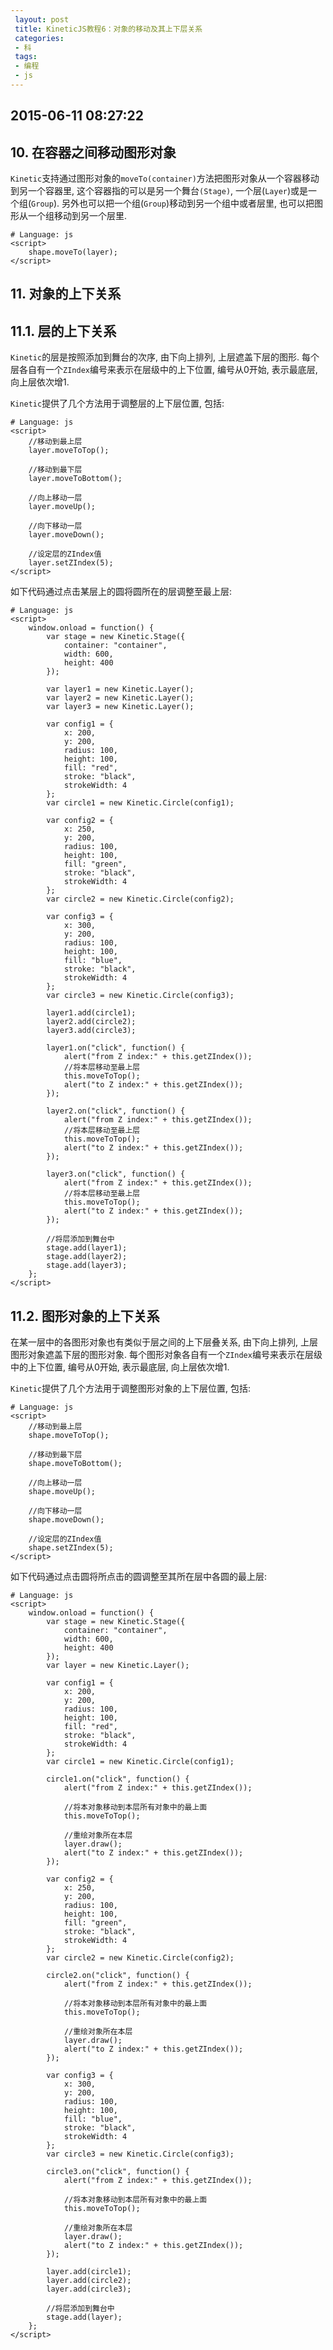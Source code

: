 ```yaml
---
 layout: post
 title: KineticJS教程6：对象的移动及其上下层关系
 categories:
 - 科
 tags:
 - 编程
 - js
---
```


## 2015-06-11 08:27:22

## 10. 在容器之间移动图形对象

`Kinetic`支持通过图形对象的`moveTo(container)`方法把图形对象从一个容器移动到另一个容器里, 这个容器指的可以是另一个舞台`(Stage)`, 一个层(`Layer`)或是一个组(`Group`). 另外也可以把一个组(`Group`)移动到另一个组中或者层里, 也可以把图形从一个组移动到另一个层里.

<pre class="line-numbers" data-start="0"><code class="language-javascript"># Language: js
&lt;script&gt;
	shape.moveTo(layer);
&lt;/script&gt;
</code></pre>

## 11. 对象的上下关系

## 11.1. 层的上下关系

`Kinetic`的层是按照添加到舞台的次序, 由下向上排列, 上层遮盖下层的图形. 每个层各自有一个`ZIndex`编号来表示在层级中的上下位置, 编号从0开始, 表示最底层, 向上层依次增1.

`Kinetic`提供了几个方法用于调整层的上下层位置, 包括:

<pre class="line-numbers" data-start="0"><code class="language-javascript"># Language: js
&lt;script&gt;
	//移动到最上层
	layer.moveToTop();

	//移动到最下层
	layer.moveToBottom();

	//向上移动一层
	layer.moveUp();

	//向下移动一层
	layer.moveDown();

	//设定层的ZIndex值
	layer.setZIndex(5);
&lt;/script&gt;
</code></pre>

如下代码通过点击某层上的圆将圆所在的层调整至最上层:

<pre class="line-numbers" data-start="0"><code class="language-javascript"># Language: js
&lt;script&gt;
	window.onload = function() {
		var stage = new Kinetic.Stage({
			container: "container",
			width: 600,
			height: 400
		});

		var layer1 = new Kinetic.Layer();
		var layer2 = new Kinetic.Layer();
		var layer3 = new Kinetic.Layer();

		var config1 = {
			x: 200,
			y: 200,
			radius: 100,
			height: 100,
			fill: "red",
			stroke: "black",
			strokeWidth: 4
		};
		var circle1 = new Kinetic.Circle(config1);

		var config2 = {
			x: 250,
			y: 200,
			radius: 100,
			height: 100,
			fill: "green",
			stroke: "black",
			strokeWidth: 4
		};
		var circle2 = new Kinetic.Circle(config2);

		var config3 = {
			x: 300,
			y: 200,
			radius: 100,
			height: 100,
			fill: "blue",
			stroke: "black",
			strokeWidth: 4
		};
		var circle3 = new Kinetic.Circle(config3);

		layer1.add(circle1);
		layer2.add(circle2);
		layer3.add(circle3);

		layer1.on("click", function() {
			alert("from Z index:" + this.getZIndex());
			//将本层移动至最上层
			this.moveToTop();
			alert("to Z index:" + this.getZIndex());
		});

		layer2.on("click", function() {
			alert("from Z index:" + this.getZIndex());
			//将本层移动至最上层
			this.moveToTop();
			alert("to Z index:" + this.getZIndex());
		});

		layer3.on("click", function() {
			alert("from Z index:" + this.getZIndex());
			//将本层移动至最上层
			this.moveToTop();
			alert("to Z index:" + this.getZIndex());
		});

		//将层添加到舞台中
		stage.add(layer1);
		stage.add(layer2);
		stage.add(layer3);
	};
&lt;/script&gt;
</code></pre>

## 11.2. 图形对象的上下关系

在某一层中的各图形对象也有类似于层之间的上下层叠关系, 由下向上排列, 上层图形对象遮盖下层的图形对象. 每个图形对象各自有一个`ZIndex`编号来表示在层级中的上下位置, 编号从0开始, 表示最底层, 向上层依次增1.

`Kinetic`提供了几个方法用于调整图形对象的上下层位置, 包括:

<pre class="line-numbers" data-start="0"><code class="language-javascript"># Language: js
&lt;script&gt;
	//移动到最上层
	shape.moveToTop();

	//移动到最下层
	shape.moveToBottom();

	//向上移动一层
	shape.moveUp();

	//向下移动一层
	shape.moveDown();

	//设定层的ZIndex值
	shape.setZIndex(5);
&lt;/script&gt;
</code></pre>

如下代码通过点击圆将所点击的圆调整至其所在层中各圆的最上层:

<pre class="line-numbers" data-start="0"><code class="language-javascript"># Language: js
&lt;script&gt;
	window.onload = function() {
		var stage = new Kinetic.Stage({
			container: "container",
			width: 600,
			height: 400
		});
		var layer = new Kinetic.Layer();

		var config1 = {
			x: 200,
			y: 200,
			radius: 100,
			height: 100,
			fill: "red",
			stroke: "black",
			strokeWidth: 4
		};
		var circle1 = new Kinetic.Circle(config1);

		circle1.on("click", function() {
			alert("from Z index:" + this.getZIndex());

			//将本对象移动到本层所有对象中的最上面
			this.moveToTop();

			//重绘对象所在本层
			layer.draw();
			alert("to Z index:" + this.getZIndex());
		});

		var config2 = {
			x: 250,
			y: 200,
			radius: 100,
			height: 100,
			fill: "green",
			stroke: "black",
			strokeWidth: 4
		};
		var circle2 = new Kinetic.Circle(config2);

		circle2.on("click", function() {
			alert("from Z index:" + this.getZIndex());

			//将本对象移动到本层所有对象中的最上面
			this.moveToTop();

			//重绘对象所在本层
			layer.draw();
			alert("to Z index:" + this.getZIndex());
		});

		var config3 = {
			x: 300,
			y: 200,
			radius: 100,
			height: 100,
			fill: "blue",
			stroke: "black",
			strokeWidth: 4
		};
		var circle3 = new Kinetic.Circle(config3);

		circle3.on("click", function() {
			alert("from Z index:" + this.getZIndex());

			//将本对象移动到本层所有对象中的最上面
			this.moveToTop();

			//重绘对象所在本层
			layer.draw();
			alert("to Z index:" + this.getZIndex());
		});

		layer.add(circle1);
		layer.add(circle2);
		layer.add(circle3);

		//将层添加到舞台中
		stage.add(layer);
	};
&lt;/script&gt;
</code></pre>

